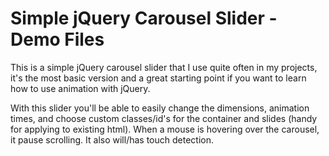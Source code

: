 Simple jQuery Carousel Slider - Demo Files
==========================================

This is a simple jQuery carousel slider that I use quite often in my
projects, it's the most basic version and a great starting point if you
want to learn how to use animation with jQuery.

With this slider you'll be able to easily change the dimensions,
animation times, and choose custom classes/id's for the container and
slides (handy for applying to existing html). When a mouse is hovering over the carousel, it pause scrolling. It also will/has touch detection. 
